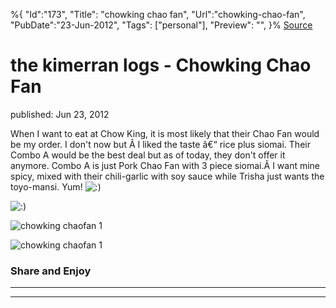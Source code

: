 ﻿%{
    "Id":"173",
    "Title": "chowking chao fan",
    "Url":"chowking-chao-fan",
    "PubDate":"23-Jun-2012",
    "Tags": ["personal"],
    "Preview": "",
}%
[Source](http://markhughneri.com/blog/114/chowking-chao-fan/ "Permalink to the kimerran logs - Chowking Chao Fan")

# the kimerran logs - Chowking Chao Fan

published: Jun 23, 2012

When I want to eat at Chow King, it is most likely that their Chao Fan would be my order. I don't now but Â I liked the taste â€“ rice plus siomai. Their Combo A would be the best deal but as of today, they don't offer it anymore. Combo A is just Pork Chao Fan with 3 piece siomai.Â I want mine spicy, mixed with their chili-garlic with soy sauce while Trisha just wants the toyo-mansi. Yum! ![:\)][1]

![:\)][2]

![chowking chaofan 1][1]

![chowking chaofan 1][3]

### Share and Enjoy

* * *

* * *

[1]: http://markhughneri.com/blog/assets/loading.gif
[2]: http://markhughneri.com/blog/wp-includes/images/smilies/icon_smile.gif
[3]: http://www.sisigbytes.com/food/wp-content/uploads/sites/2/2012/06/chowking-chaofan-1.jpg
